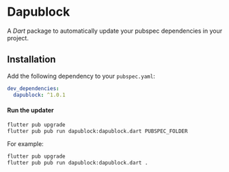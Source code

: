 # Dapublock

A *Dart* package to automatically update your pubspec dependencies in your project.

## Installation

Add the following dependency to your `pubspec.yaml`:

```yaml
dev_dependencies:
  dapublock: ^1.0.1
```

#### Run the updater

```bash
flutter pub upgrade
flutter pub pub run dapublock:dapublock.dart PUBSPEC_FOLDER
```

For example:

```bash
flutter pub upgrade
flutter pub pub run dapublock:dapublock.dart .
```